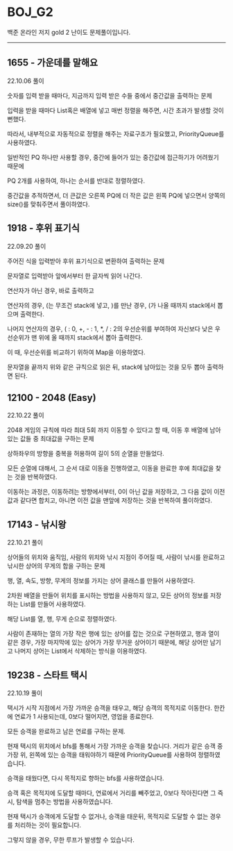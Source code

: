 # BOJ_G2
백준 온라인 저지 gold 2 난이도 문제풀이입니다.

---

## 1655 - 가운데를 말해요

22.10.06 풀이

숫자를 입력 받을 때마다, 지금까지 입력 받은 수들 중에서 중간값을 출력하는 문제

입력을 받을 때마다 List혹은 배열에 넣고 매번 정렬을 해주면, 시간 초과가 발생할 것이 뻔했다.

따라서, 내부적으로 자동적으로 정렬을 해주는 자료구조가 필요했고, PriorityQueue를 사용하였다.

일반적인 PQ 하나만 사용할 경우, 중간에 들어가 있는 중간값에 접근하기가 어려웠기 때문에

PQ 2개를 사용하여, 하나는 순서를 반대로 정렬하였다.

중간값을 추적하면서, 더 큰값은 오른쪽 PQ에 더 작은 값은 왼쪽 PQ에 넣으면서 양쪽의 size()를 맞춰주면서 풀이하였다.

## 1918 - 후위 표기식

22.09.20 풀이

주어진 식을 입력받아 후위 표기식으로 변환하여 출력하는 문제

문자열로 입력받아 앞에서부터 한 글자씩 읽어 나간다.

연산자가 아닌 경우, 바로 출력하고

연산자의 경우, (는 무조건 stack에 넣고, )를 만난 경우, (가 나올 때까지 stack에서 뽑으며 출력한다.

나머지 연산자의 경우, ( : 0, +, - : 1, *, / : 2의 우선순위를 부여하여 자신보다 낮은 우선순위가 맨 위에 올 때까지 stack에서 뽑아 출력한다.

이 때, 우선순위를 비교하기 위하여 Map을 이용하였다.

문자열을 끝까지 위와 같은 규칙으로 읽은 뒤, stack에 남아있는 것을 모두 뽑아 출력하면 된다.

## 12100 - 2048 (Easy)

22.10.22 풀이

2048 게임의 규칙에 따라 최대 5회 까지 이동할 수 있다고 할 때, 이동 후 배열에 남아있는 값들 중 최대값을 구하는 문제

상하좌우의 방향을 중복을 허용하여 길이 5의 순열을 만들었다.

모든 순열에 대해서, 그 순서 대로 이동을 진행하였고, 이동을 완료한 후에 최대값을 찾는 것을 반복하였다.

이동하는 과정은, 이동하려는 방향에서부터, 0이 아닌 값을 저장하고, 그 다음 값이 이전 값과 같다면 합치고, 아니면 이전 값을 맨앞에 저장하는 것을 반복하여 풀이하였다.

## 17143 - 낚시왕

22.10.21 풀이

상어들의 위치와 움직임, 사람의 위치와 낚시 지점이 주어질 때, 사람이 낚시를 완료하고 낚시한 상어의 무게의 합을 구하는 문제

행, 열, 속도, 방향, 무게의 정보를 가지는 상어 클래스를 만들어 사용하였다.

2차원 배열을 만들어 위치를 표시하는 방법을 사용하지 않고, 모든 상어의 정보를 저장하는 List를 만들어 사용하였다.

해당 List를 열, 행, 무게 순으로 정렬하였다.

사람이 존재하는 열의 가장 작은 행에 있는 상어를 잡는 것으로 구현하였고, 행과 열이 같은 경우, 가장 마지막에 있는 상어가 가장 무거운 상어이기 때문에, 해당 상어만 남기고 나머지 상어는 List에서 삭제하는 방식을 이용하였다.

## 19238 - 스타트 택시

22.10.19 풀이

택시가 시작 지점에서 가장 가까운 승객을 태우고, 해당 승객의 목적지로 이동한다. 한칸에 연료가 1 사용되는데, 0보다 떨어지면, 영업을 종료한다.

모든 승객을 완료하고 남은 연료를 구하는 문제.

현재 택시의 위치에서 bfs를 통해서 가장 가까운 승객을 찾습니다. 거리가 같은 승객 중 가장 위, 왼쪽에 있는 승객을 태워야하기 때문에 PriorityQueue를 사용하여 정렬하였습니다.

승객을 태웠다면, 다시 목적지로 향하는 bfs를 사용하였습니다.

승객 혹은 목적지에 도달할 때마다, 연료에서 거리를 빼주었고, 0보다 작아진다면 그 즉시, 탐색을 멈추는 방법을 사용하였습니다.

현재 택시가 승객에게 도달할 수 없거나, 승객을 태운뒤, 목적지로 도달할 수 없는 경우를 처리하는 것이 필요합니다.

그렇지 않을 경우, 무한 루프가 발생할 수 있습니다.
